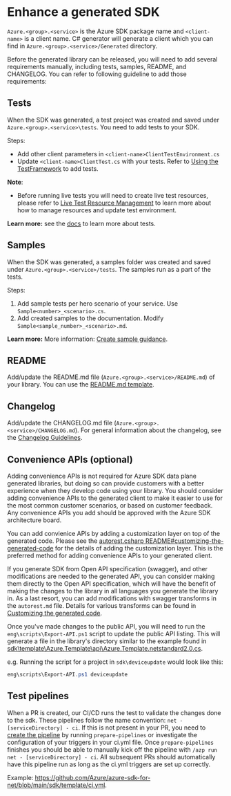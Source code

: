 # Enhance a generated SDK

`Azure.<group>.<service>` is the Azure SDK package name and `<client-name>` is a client name. C# generator will generate a client which you can find in `Azure.<group>.<service>/Generated` directory.

Before the generated library can be released, you will need to add several requirements manually, including tests, samples, README, and CHANGELOG.
You can refer to following guideline to add those requirements:

## Tests

When the SDK was generated, a test project was created and saved under `Azure.<group>.<service>\tests`. You need to add tests to your SDK.

Steps:

- Add other client parameters in `<client-name>ClientTestEnvironment.cs`
- Update `<client-name>ClientTest.cs` with your tests. Refer to [Using the TestFramework](https://github.com/Azure/azure-sdk-for-net/blob/main/sdk/core/Azure.Core.TestFramework/README.md) to add tests.

**Note**:

- Before running live tests you will need to create live test resources, please refer to [Live Test Resource Management](https://github.com/Azure/azure-sdk-for-net/blob/main/eng/common/TestResources/README.md) to learn more about how to manage resources and update test environment.

**Learn more:** see the [docs](https://github.com/Azure/azure-sdk-for-net/blob/main/CONTRIBUTING.md#to-test-1) to learn more about tests.

## Samples

When the SDK was generated, a samples folder was created and saved under `Azure.<group>.<service>/tests`. The samples run as a part of the tests. 

Steps:

1. Add sample tests per hero scenario of your service. Use `Sample<number>_<scenario>.cs`.
2. Add created samples to the documentation. Modify  `Sample<sample_number>_<scenario>.md`.

**Learn more:** More information: [Create sample guidance](https://github.com/Azure/azure-sdk-for-net/blob/main/doc/DataPlaneCodeGeneration/Create_Samples_Guidance.md).

## README

Add/update the README.md file (`Azure.<group>.<service>/README.md`) of your library. You can use the [README.md template](https://github.com/Azure/azure-sdk-for-net/blob/main/sdk/template/Azure.Template/README.md).

## Changelog

Add/update the CHANGELOG.md file (`Azure.<group>.<service>/CHANGELOG.md`). For general information about the changelog, see the [Changelog Guidelines](https://azure.github.io/azure-sdk/policies_releases.html#change-logs).

## Convenience APIs (optional)

Adding convenience APIs is not required for Azure SDK data plane generated libraries, but doing so can provide customers with a better experience when they develop code using your library.  You should consider adding convenience APIs to the generated client to make it easier to use for the most common customer scenarios, or based on customer feedback.  Any convenience APIs you add should be approved with the Azure SDK architecture board.

You can add convienice APIs by adding a customization layer on top of the generated code.  Please see the [autorest.csharp README#customizing-the-generated-code](https://github.com/Azure/autorest.csharp/blob/feature/v3/readme.md#customizing-the-generated-code) for the details of adding the customization layer.  This is the preferred method for adding convenience APIs to your generated client.


If you generate SDK from Open API specification (swagger), and other modifications are needed to the generated API, you can consider making them directly to the Open API specification, which will have the benefit of making the changes to the library in all languages you generate the library in.  As a last resort, you can add modifications with swagger transforms in the `autorest.md` file.  Details for various transforms can be found in [Customizing the generated code](https://github.com/Azure/autorest.csharp#customizing-the-generated-code).

Once you've made changes to the public API, you will need to run the `eng\scripts\Export-API.ps1` script to update the public API listing. This will generate a file in the library's directory similar to the example found in [sdk\template\Azure.Template\api\Azure.Template.netstandard2.0.cs](https://github.com/Azure/azure-sdk-for-net/blob/main/sdk/template/Azure.Template/api/Azure.Template.netstandard2.0.cs).

e.g. Running the script for a project in `sdk\deviceupdate` would look like this:

```powershell
eng\scripts\Export-API.ps1 deviceupdate
```

## Test pipelines

When a PR is created, our CI/CD runs the test to validate the changes done to the sdk. These pipelines follow the name convention: `net - [serviceDirectory] - ci`.
If this is not present in your PR, you need to [create the pipeline](https://dev.azure.com/azure-sdk/internal/_wiki/wikis/internal.wiki/55/Pipelines?anchor=creating-pipelines-for-new-services) by running `prepare-pipelines` or investigate the configuration of your triggers in your ci.yml file.  Once `prepare-pipelines` finishes you should be able to manually kick off the pipeline with `/azp run net - [serviceDirectory] - ci`.  All subsequent PRs should automatically have this pipeline run as long as the ci.yml triggers are set up correctly.

Example: https://github.com/Azure/azure-sdk-for-net/blob/main/sdk/template/ci.yml.
